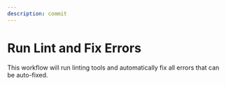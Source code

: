 ```yaml
---
description: commit
---
```


# Run Lint and Fix Errors

This workflow will run linting tools and automatically fix all errors that can be auto-fixed.